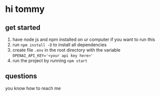 # hi tommy

## get started

1. have node js and npm installed on ur computer if you want to run this
2. run `npm install -D` to install all dependencies
3. create file `.env` in the root directory with the variable `OPENAI_API_KEY='<your api key here>'`
4. run the project by running `npm start`

## questions

you know how to reach me